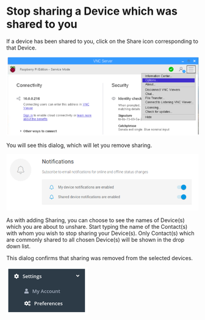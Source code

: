 # Stop sharing a Device which was shared to you

If a device has been shared to you, click on the Share icon corresponding to that Device.  

![](../../.gitbook/assets/image%20%2867%29.png)

You will see this dialog, which will let you remove sharing.

![](../../.gitbook/assets/image%20%28228%29.png)

As with adding Sharing, you can choose to see the names of Device\(s\) which you are about to unshare.  Start typing the name of the Contact\(s\) with whom you wish to stop sharing your Device\(s\).  Only Contact\(s\) which are commonly shared to all chosen Device\(s\) will be shown in the drop down list.

This dialog confirms that sharing was removed from the selected devices.

![](../../.gitbook/assets/image%20%28318%29.png)

